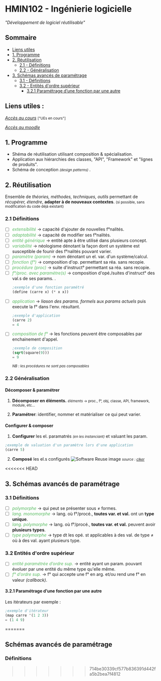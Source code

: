 # HMIN102 - Ingénierie logicielle
*"Développement de logiciel réutilisable"*

## Sommaire
* [Liens utiles](#liens-utiles)
* [1. Programme](#1-programme)
* [2. Réutilisation](#2-réutilisation)
    * [2.1 - Définitions](#21-définitions)
    * [2.2 - Généralisation](#22-généralisation)
* [3. Schémas avancés de paramétrage](#3-schémas-avancés-de-paramétrage)
    * [3.1 - Définitions](#31-définitions)
    * [3.2 - Entités d'ordre supérieur](#32-entités-dordre-supérieur)
        * [3.2.1 Paramétrage d’une fonction par une autre](#321-paramétrage-dune-fonction-par-une-autre)

## Liens utiles :
[*Accès au cours*](http://www.lirmm.fr/~dony/ "Accèder au cours") <small> ["UEs en cours"] </small>

[*Accès au moodle*](https://moodle.umontpellier.fr/course/view.php?id=5908 "Accèder au moodle")

## 1. Programme
* Shéma de réutilisation utilisant composition & spécialisation.
* Application aux hiérarchies des classes, "API", "Framework" et "lignes de produits".
* Schéma de conception <small> *(design patterns)* </small>.

## 2. Réutilisation
Ensemble de *théories, méthodes, techniques, outils* permettant de *récupérer, étendre*, **adapter à de nouveaux contextes**. <small> (si possible, sans modification du code déjà existant) </small>

### 2.1 Définitions
- [ ] <em style="color:rgba(46, 170, 57, 0.8);">extensibilité</em> &rarr; capacité d'ajouter de nouvelles f°nalités.
- [ ] <em style="color:rgba(46, 170, 57, 0.8);">adaptabilité</em> &rarr; capacité de modifier ses f°nalités.
- [ ] <em style="color:rgba(46, 170, 57, 0.8);">entité générique</em> &rarr; entité apte à être utilisé dans plusieurs concept.
- [ ] <em style="color:rgba(46, 170, 57, 0.8);">variabilité</em> &rarr; néologisme dénotant la façon dont un système est susceptible de founir des f°nalités pouvant varier.
- [ ] <em style="color:rgba(46, 170, 57, 0.8);">paramètre (param)</em> &rarr; nom dénotant un el. var. d'un système/calcul.
- [ ] <em style="color:rgba(46, 170, 57, 0.8);">fonction (f°)</em> &rarr; composition d'op. permettant sa réa. sans recopie.
- [ ] <em style="color:rgba(46, 170, 57, 0.8);">procédure (proc)</em> &rarr; suite d'instruct° permettant sa réa. sans recopie.
- [ ] <em style="color:rgba(46, 170, 57, 0.8);">f°/proc. avec paramètre(s)</em> &rarr; composition d'opé./suites d'instruct° des val.s de ses params. .
    ```scheme
    ;exemple d'une fonction paramétré
    (define (carre x) (* x x))
    ```
- [ ] <em style="color:rgba(46, 170, 57, 0.8);">application</em> &rarr; *liason des params. formels* aux *params actuels* puis execute la f° dans l'env. résultant.
    ```scheme
    ;exemple d'application
    (carre 2)
    = 4
    ```
- [ ] <em style="color:rgba(46, 170, 57, 0.8);">composition de f°</em> &rarr; les fonctions peuvent être composables par enchainement d'appel.
    ```scheme
    ;exemple de composition
    (sqrt(square(9)))
    = 9
    ```
    <small>*NB : les procédures ne sont pas composables*</small>
### 2.2 Généralisation
#### Décomposer & paramétrer
1. **Décomposer en éléments.**
<small><em>éléments</em> &rarr; proc., f°, obj, classe, API, framework, module, etc...</small>

2. **Paramétrer**: identifier, nommer et matérialiser ce qui peut varier.

#### Configurer & composer
1. **Configurer** les el. paramatrés <small>*(en les instanciant)*</small> et valuant les param.
```scheme
;exemple de valuation d'un paramètre lors d'une application
(carre 5)
```

2. **Composé** les el.s configurés 
    ![Software Reuse image](https://www.clker.com/cliparts/b/f/d/c/11954226151896466519anywhere_info_Software_Reuse.svg.med.png)
    <small>*source : [clker](https://www.clker.com/)*</small>

<<<<<<< HEAD
## 3. Schémas avancés de paramétrage
### 3.1 Définitions
- [ ] <em style="color:rgba(46, 170, 57, 0.8);">polymorphe</em> &rarr; qui peut se présenter sous &#8800; formes.
- [ ] <em style="color:rgba(46, 170, 57, 0.8);">lang. monomorphe</em> &rarr; lang. où f°/procé., **toutes var. et val.** ont un **type unique**.
- [ ] <em style="color:rgba(46, 170, 57, 0.8);">lang. polymorphe</em> &rarr; lang. où f°/procé., **toutes var. et val.** peuvent avoir **plusieurs types**.
- [ ] <em style="color:rgba(46, 170, 57, 0.8);">type polymorphe</em> &rarr; type dt les opé. st applicables à des val. de type &#8800; où à des val. ayant plusieurs type.
### 3.2 Entités d'ordre supérieur
- [ ] <em style="color:rgba(46, 170, 57, 0.8);">entité paramétrée d’ordre sup.</em> &rarr; entité ayant un param. pouvant évoluer par une entité du même type qu'elle même.
- [ ] <em style="color:rgba(46, 170, 57, 0.8);">f° d’ordre sup.</em> &rarr;  f° qui accepte une f° en arg. et/ou rend une f° en valeur *(callback)*.

#### 3.2.1  Paramétrage d’une fonction par une autre
Les itérateurs par exemple :
```scheme
;exemple d'itérateur
(map carre '(1 2 3))
= (1 4 9)
```
=======
## Schémas avancés de paramétrage
### Définitions
>>>>>>> 714be30339cf577b836391d442fa5b2bea7f4812
